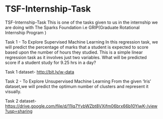 # TSF-Internship-Task
TSF-Internship-Task This is one of the tasks given to us in the internship we are doing with The Sparks Foundation i.e GRIP(Graduate Rotational Internship Program )  

Task 1 - To Explore Supervised Machine Learning In this regression task, we will predict the percentage of marks that a student is expected to score based upon the number of hours they studied. This is a simple linear regression task as it involves just two variables. What will be predicted score if a student study for 9.25 hrs in a day? 

Task 1 dataset- http://bit.ly/w-data 

Task 2 - To Explore Unsupervised Machine Learning From the given ‘Iris’ dataset,we will predict the optimum number of clusters and represent it visually. 

Task 2 dataset- https://drive.google.com/file/d/11Iq7YvbWZbt8VXjfm06brx66b10YiwK-/view?usp=sharing
